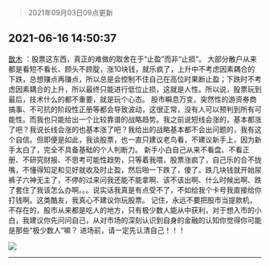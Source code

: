 > 2021年09月03日09点更新
<link rel="stylesheet" href="https://cdn.jsdelivr.net/gh/taotie6/sampleJSON@main/css/photo_show.css">


 ## 2021-06-16 14:50:37 

 [㪚木](https://www.coolapk.com/feed/27777666?shareKey=ZTk1NDAzNTI0ZTNmNjEzMTc4MWM~) ：股票这东西，真正的难做的取舍在于“止盈”而非“止损”。
大部分散户从来都是看短不看长、顾头不顾腚，涨10块钱，就乐疯了，上升中不考虑因素耦合的下跌，总想赚点再赚点，所以总是会控制不住自己在高位时果断止盈；下跌时不考虑因素耦合的上升，所以最终只能进行低位止损，这就是人性。所以说<!--break-->，股票玩到最后，技术什么的都不重要，就是玩个心态。
股市瞬息万变，突然性的游资券商搞事、不可抗的阶段性正册等都会导致波动，这很正常，没有人可以预判到所有可能性。而我也只能给出一个比较靠谱的战略趋势。我之前说短线会涨的，基本都涨了吧？我说长线会涨的也基本涨了吧？我给出的战略基本都不会出问题的，我有这个自信。但即便是如此，我谈股票，也一直只建议老鸟看，不建议新手上，因为新手太白了，完全不具备基础的个人判断力。
新手小白自己从来不看盘、不看正册、不研究财报、不思考可能性趋势，只等着我喂，股票涨疯了，自己乐的合不拢嘴，不懂得知足和见好就收及时止盈，然后啪一下跌了，傻了。跌几块钱就开始尿裤子六神无主了，不停的过来问我还能不能拿啊、该不该出啊、什么时候出啊、跌了套住了我该怎么办啊。。。说实话我真是有点受不了，不如给我个卡号我直接给你打钱啊。这类酷友，我真心不建议你玩股票。
记住，永远不要把股市当提款机，不存在的，股市从来都是吃人的地方，只有极少数人能从中获利，对于想入市的小白，我建议你先问问自己，从对市场的深刻认识到自身的金融的认知你觉得你可能是那些“极少数人”嘛？
进场前，请一定先认清自己！！！ 

<div class="album">
<img class="img-item" src="http://image.coolapk.com/feed/2019/0507/23/1081091_4568_9135@350x195.gif" />
</div>

 ------- 

